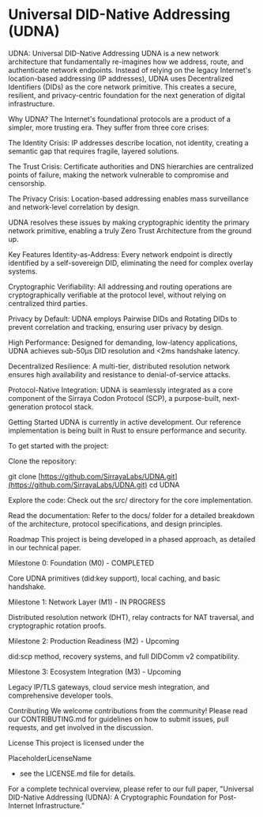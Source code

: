 
# Universal DID-Native Addressing (UDNA)

UDNA: Universal DID-Native Addressing
UDNA is a new network architecture that fundamentally re-imagines how we address, route, and authenticate network endpoints. Instead of relying on the legacy Internet's location-based addressing (IP addresses), UDNA uses Decentralized Identifiers (DIDs) as the core network primitive. This creates a secure, resilient, and privacy-centric foundation for the next generation of digital infrastructure.

Why UDNA?
The Internet's foundational protocols are a product of a simpler, more trusting era. They suffer from three core crises:

The Identity Crisis: IP addresses describe location, not identity, creating a semantic gap that requires fragile, layered solutions.

The Trust Crisis: Certificate authorities and DNS hierarchies are centralized points of failure, making the network vulnerable to compromise and censorship.

The Privacy Crisis: Location-based addressing enables mass surveillance and network-level correlation by design.

UDNA resolves these issues by making cryptographic identity the primary network primitive, enabling a truly Zero Trust Architecture from the ground up.

Key Features
Identity-as-Address: Every network endpoint is directly identified by a self-sovereign DID, eliminating the need for complex overlay systems.

Cryptographic Verifiability: All addressing and routing operations are cryptographically verifiable at the protocol level, without relying on centralized third parties.

Privacy by Default: UDNA employs Pairwise DIDs and Rotating DIDs to prevent correlation and tracking, ensuring user privacy by design.

High Performance: Designed for demanding, low-latency applications, UDNA achieves sub-50μs DID resolution and <2ms handshake latency.

Decentralized Resilience: A multi-tier, distributed resolution network ensures high availability and resistance to denial-of-service attacks.

Protocol-Native Integration: UDNA is seamlessly integrated as a core component of the Sirraya Codon Protocol (SCP), a purpose-built, next-generation protocol stack.

Getting Started
UDNA is currently in active development. Our reference implementation is being built in Rust to ensure performance and security.

To get started with the project:

Clone the repository:

git clone [https://github.com/SirrayaLabs/UDNA.git](https://github.com/SirrayaLabs/UDNA.git)
cd UDNA


Explore the code: Check out the src/ directory for the core implementation.

Read the documentation: Refer to the docs/ folder for a detailed breakdown of the architecture, protocol specifications, and design principles.

Roadmap
This project is being developed in a phased approach, as detailed in our technical paper.

Milestone 0: Foundation (M0) - COMPLETED

Core UDNA primitives (did:key support), local caching, and basic handshake.

Milestone 1: Network Layer (M1) - IN PROGRESS

Distributed resolution network (DHT), relay contracts for NAT traversal, and cryptographic rotation proofs.

Milestone 2: Production Readiness (M2) - Upcoming

did:scp method, recovery systems, and full DIDComm v2 compatibility.

Milestone 3: Ecosystem Integration (M3) - Upcoming

Legacy IP/TLS gateways, cloud service mesh integration, and comprehensive developer tools.

Contributing
We welcome contributions from the community! Please read our CONTRIBUTING.md for guidelines on how to submit issues, pull requests, and get involved in the discussion.

License
This project is licensed under the 

PlaceholderLicenseName
 - see the LICENSE.md file for details.

For a complete technical overview, please refer to our full paper, "Universal DID-Native Addressing (UDNA): A Cryptographic Foundation for Post-Internet Infrastructure."
